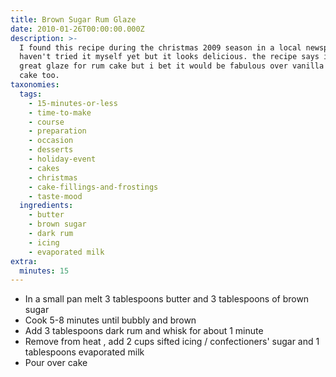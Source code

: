 ```yaml
---
title: Brown Sugar Rum Glaze
date: 2010-01-26T00:00:00.000Z
description: >-
  I found this recipe during the christmas 2009 season in a local newspaper. i
  haven't tried it myself yet but it looks delicious. the recipe says it is a
  great glaze for rum cake but i bet it would be fabulous over vanilla pound
  cake too.
taxonomies:
  tags:
    - 15-minutes-or-less
    - time-to-make
    - course
    - preparation
    - occasion
    - desserts
    - holiday-event
    - cakes
    - christmas
    - cake-fillings-and-frostings
    - taste-mood
  ingredients:
    - butter
    - brown sugar
    - dark rum
    - icing
    - evaporated milk
extra:
  minutes: 15
---
```

 - In a small pan melt 3 tablespoons butter and 3 tablespoons of brown sugar
 - Cook 5-8 minutes until bubbly and brown
 - Add 3 tablespoons dark rum and whisk for about 1 minute
 - Remove from heat , add 2 cups sifted icing / confectioners' sugar and 1 tablespoons evaporated milk
 - Pour over cake
